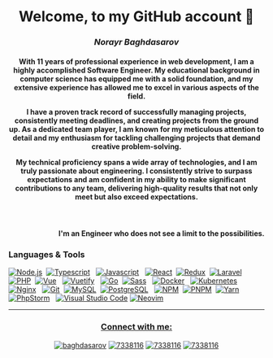 <!--
**Baghdasarov/baghdasarov** is a ✨ _special_ ✨ repository because its `README.md` (this file) appears on your GitHub profile.

Here are some ideas to get you started:

- 🔭 I’m currently working on ...
- 🌱 I’m currently learning ...
- 👯 I’m looking to collaborate on ...
- 🤔 I’m looking for help with ...
- 💬 Ask me about ...
- 📫 How to reach me: ...
- 😄 Pronouns: ...
- ⚡ Fun fact: ...
-->

<h1 align="center">
Welcome, to my GitHub account 🦄
</h1>
<h3 align="center">
<b><i>Norayr Baghdasarov</i></b>
</h3>

<h4 align="center">
With 11 years of professional experience in web development, I am a highly accomplished Software Engineer. My educational background in computer science has equipped me with a solid foundation, and my extensive experience has allowed me to excel in various aspects of the field.
    
I have a proven track record of successfully managing projects, consistently meeting deadlines, and creating projects from the ground up. As a dedicated team player, I am known for my meticulous attention to detail and my enthusiasm for tackling challenging projects that demand creative problem-solving.

My technical proficiency spans a wide array of technologies, and I am truly passionate about engineering. I consistently strive to surpass expectations and am confident in my ability to make significant contributions to any team, delivering high-quality results that not only meet but also exceed expectations.
</h4>
<br />
<h4 align="right">
    I'm an Engineer who does not see a limit to the possibilities.
</h4> 

[//]: # (![Top Languages Card]&#40;https://github-readme-stats.vercel.app/api/top-langs/?username=baghdasarov&theme=chartreuse-dark&layout=compact&#41;)
[//]: # (![Github stats]&#40;https://github-readme-stats.vercel.app/api?username=baghdasarov&theme=chartreuse-dark&show_icons=true&count_private=true&#41;)
[//]: # (![Github stats]&#40;https://github-readme-stats.vercel.app/api?username=baghdasarov&theme=vue&show_icons=true&count_private=true&#41;)
[//]: # (![Github stats]&#40;https://github-readme-stats.vercel.app/api?username=baghdasarov&theme=holi&show_icons=true&count_private=true&#41;)
[//]: # (chartreuse-dark,vue,prussian,blue-green,blue_navy,holi)

[//]: # (&nbsp;)
[//]: # (    <div align="center">)
[//]: # (      <a href="https://github.com/anuraghazra/github-readme-stats">)
[//]: # (      <img height=200 align="center" src="https://github-readme-stats.vercel.app/api?username=baghdasarov&theme=holi&show_icons=true&count_private=true" />)
[//]: # (      </a>)
[//]: # (    </div>)
[//]: # (&nbsp;)

### Languages & Tools

[![Node.js](https://img.shields.io/badge/-Node.js-js?logo=node.js&logoColor=white)](https://nodejs.org/en)&nbsp;
[![Typescript](https://img.shields.io/badge/-TypeScript-3178c6?style=flat-square&logo=typescript&logoColor=white)](https://www.typescriptlang.org/)
&nbsp;
[![Javascript](https://img.shields.io/badge/-JavaScript-edb200?style=flat-square&logo=javascript&logoColor=white)](https://www.javascript.com/)
&nbsp;
[![React](https://img.shields.io/badge/-React-01d8ff?logo=react&logoColor=ffffff)](https://reactjs.org/)&nbsp;
[![Redux](https://img.shields.io/badge/-Redux-7649bc?logo=redux&logoColor=ffffff)](https://redux.js.org/)&nbsp;
[![Laravel](https://img.shields.io/badge/-Laravel-E4392C?logo=laravel&logoColor=white)](https://laravel.com/)
[![PHP](https://img.shields.io/badge/-PHP-21232F?logo=php&logoColor=blue)](https://www.php.net/)&nbsp;
[![Vue](https://img.shields.io/badge/-Vue-384960?style=flat-square&logo=vue.js&logoColor=white)](https://vuejs.org/)
&nbsp;
[![Vuetify](https://img.shields.io/badge/-Vuetify-1696f5?style=flat-square&logo=vuetify&logoColor=white)](https://vuetifyjs.com/)
&nbsp;
[![Go](https://img.shields.io/badge/-Go-00ADD8?logo=go&logoColor=ffffff)](https://golang.org/)&nbsp;
[![Sass](https://img.shields.io/badge/-Sass-CC6699?style=flat-square&logo=sass&logoColor=white)](https://sass-lang.com/)
&nbsp;
[![Docker](https://img.shields.io/badge/-Docker-253139?style=flat-square&logo=Docker&logoColor=blue)](https://www.docker.com/)
&nbsp;
[![Kubernetes](https://img.shields.io/badge/-kubernetes-21232F?logo=kubernetes&logoColor=white&color=blue)](https://www.kubernetes.io/)
&nbsp;
[![Nginx](https://img.shields.io/badge/-Nginx-20201E?style=flat-square&logo=nginx&logoColor=green)](https://www.nginx.com/)
&nbsp;
[![Git](https://img.shields.io/badge/-Git-333333?style=flat-square&logo=git&logoColor=red)](https://git-scm.com/)&nbsp;
[![MySQL](https://img.shields.io/badge/-MySQL-21232F?logo=mysql&logoColor=blue)](https://www.mysql.com/)&nbsp;
[![PostgreSQL](https://img.shields.io/badge/-PostgreSQL-97AFC8?style=flat-square&logo=postgresql&logoColor=blue&color=white)](https://www.postgresql.org/)
&nbsp;
[![NPM](https://img.shields.io/badge/-NPM-logo?logo=npm&logoColor=white&color=red)](https://www.npmjs.com/)&nbsp;
[![PNPM](https://img.shields.io/badge/-PNPM-21232F?logo=pnpm&logoColor=blue)](https://www.pnpm.io/)&nbsp;
[![Yarn](https://img.shields.io/badge/-Yarn-21232F?logo=yarn&logoColor=blue)](https://www.yarn.net/)&nbsp;
[![PhpStorm](https://img.shields.io/badge/-PhpStorm-21232F?logo=phpstorm&logoColor=white&color=802bd0)](https://www.jetbrains.com/)
&nbsp;
[![Visual Studio Code](https://img.shields.io/badge/-Visual%20Studio%20Code-007ACC?logo=visual%20studio%20code&logoColor=ffffff)](https://code.visualstudio.com/)
[![Neovim](https://img.shields.io/badge/-Nvim-333333?style=flat-square&logo=vim&logoColor=green)](https://neovim.io/)
<!-- [![Python](https://img.shields.io/badge/-Python-21232F?logo=python&logoColor=white)](https://www.python.org/)&nbsp;
[![C#.NET](https://img.shields.io/badge/-.NET-log?logo=.NET&logoColor=white&color=802bd0)](https://dotnet.microsoft.com/en-us/apps/aspnet)&nbsp; -->
<hr>

<a href="" target="_blank" rel="noreferrer"/>

[//]: # (<p align="left" style="background: rgb&#40;201,223,247&#41;; )

[//]: # (padding: 10px 20px;)

[//]: # (border-radius: 10px">)

[//]: # (  <a href="https://aws.amazon.com/amplify/" target="_blank" rel="noreferrer">)

[//]: # (    <img)

[//]: # (      src="https://docs.amplify.aws/assets/logo-dark.svg")

[//]: # (      alt="amplify")

[//]: # (      width="40")

[//]: # (      height="40" style="margin:10px 10px 10px 0")

[//]: # (        style="margin:10px 10px 10px 0")

[//]: # (    />)

[//]: # (  </a>)

[//]: # (  <a href="https://aws.amazon.com" target="_blank" rel="noreferrer">)

[//]: # (    <img)

[//]: # (      src="https://raw.githubusercontent.com/devicons/devicon/master/icons/amazonwebservices/amazonwebservices-original-wordmark.svg")

[//]: # (      alt="aws")

[//]: # (      width="40")

[//]: # (      height="40" style="margin:10px 10px 10px 0")

[//]: # (    />)

[//]: # (  </a>)

[//]: # (  <a href="https://azure.microsoft.com/en-in/" target="_blank" rel="noreferrer">)

[//]: # (    <img)

[//]: # (      src="https://www.vectorlogo.zone/logos/microsoft_azure/microsoft_azure-icon.svg")

[//]: # (      alt="azure")

[//]: # (      width="40")

[//]: # (      height="40" style="margin:10px 10px 10px 0")

[//]: # (    />)

[//]: # (  </a>)

[//]: # (  <a href="https://babeljs.io/" target="_blank" rel="noreferrer">)

[//]: # (    <img)

[//]: # (      src="https://www.vectorlogo.zone/logos/babeljs/babeljs-icon.svg")

[//]: # (      alt="babel")

[//]: # (      width="40")

[//]: # (      height="40" style="margin:10px 10px 10px 0")

[//]: # (    />)

[//]: # (  </a>)

[//]: # (  <a href="https://getbootstrap.com" target="_blank" rel="noreferrer">)

[//]: # (    <img)

[//]: # (      src="https://raw.githubusercontent.com/devicons/devicon/master/icons/bootstrap/bootstrap-plain-wordmark.svg")

[//]: # (      alt="bootstrap")

[//]: # (      width="40")

[//]: # (      height="40" style="margin:10px 10px 10px 0")

[//]: # (    />)

[//]: # (  </a>)

[//]: # (  <a href="https://canvasjs.com" target="_blank" rel="noreferrer">)

[//]: # (    <img)

[//]: # (      src="https://raw.githubusercontent.com/Hardik0307/Hardik0307/master/assets/canvasjs-charts.svg")

[//]: # (      alt="canvasjs")

[//]: # (      width="40")

[//]: # (      height="40" style="margin:10px 10px 10px 0")

[//]: # (    />)

[//]: # (  </a>)

[//]: # (  <a href="https://www.chartjs.org" target="_blank" rel="noreferrer">)

[//]: # (    <img)

[//]: # (      src="https://www.chartjs.org/media/logo-title.svg")

[//]: # (      alt="chartjs")

[//]: # (      width="40")

[//]: # (      height="40" style="margin:10px 10px 10px 0")

[//]: # (    />)

[//]: # (  </a>)

[//]: # (  <a href="https://circleci.com" target="_blank" rel="noreferrer">)

[//]: # (    <img)

[//]: # (      src="https://www.vectorlogo.zone/logos/circleci/circleci-icon.svg")

[//]: # (      alt="circleci")

[//]: # (      width="40")

[//]: # (      height="40" style="margin:10px 10px 10px 0")

[//]: # (    />)

[//]: # (  </a>)

[//]: # (  <a href="https://www.w3schools.com/cs/" target="_blank" rel="noreferrer">)

[//]: # (    <img)

[//]: # (      src="https://raw.githubusercontent.com/devicons/devicon/master/icons/csharp/csharp-original.svg")

[//]: # (      alt="csharp")

[//]: # (      width="40")

[//]: # (      height="40" style="margin:10px 10px 10px 0")

[//]: # (    />)

[//]: # (  </a>)

[//]: # (  <a href="https://www.w3schools.com/css/" target="_blank" rel="noreferrer">)

[//]: # (    <img)

[//]: # (      src="https://raw.githubusercontent.com/devicons/devicon/master/icons/css3/css3-original-wordmark.svg")

[//]: # (      alt="css3")

[//]: # (      width="40")

[//]: # (      height="40" style="margin:10px 10px 10px 0")

[//]: # (    />)

[//]: # (  </a>)

[//]: # (  <a href="https://www.cypress.io" target="_blank" rel="noreferrer">)

[//]: # (    <img)

[//]: # (      src="https://raw.githubusercontent.com/simple-icons/simple-icons/6e46ec1fc23b60c8fd0d2f2ff46db82e16dbd75f/icons/cypress.svg")

[//]: # (      alt="cypress")

[//]: # (      width="40")

[//]: # (      height="40" style="margin:10px 10px 10px 0")

[//]: # (    />)

[//]: # (  </a>)

[//]: # (  <a href="https://d3js.org/" target="_blank" rel="noreferrer">)

[//]: # (    <img)

[//]: # (      src="https://raw.githubusercontent.com/devicons/devicon/master/icons/d3js/d3js-original.svg")

[//]: # (      alt="d3js")

[//]: # (      width="40")

[//]: # (      height="40" style="margin:10px 10px 10px 0")

[//]: # (    />)

[//]: # (  </a>)

[//]: # (  <a href="https://www.djangoproject.com/" target="_blank" rel="noreferrer">)

[//]: # (    <img)

[//]: # (      src="https://cdn.worldvectorlogo.com/logos/django.svg")

[//]: # (      alt="django")

[//]: # (      width="40")

[//]: # (      height="40" style="margin:10px 10px 10px 0")

[//]: # (    />)

[//]: # (  </a>)

[//]: # (  <a href="https://www.docker.com/" target="_blank" rel="noreferrer">)

[//]: # (    <img)

[//]: # (      src="https://raw.githubusercontent.com/devicons/devicon/master/icons/docker/docker-original-wordmark.svg")

[//]: # (      alt="docker")

[//]: # (      width="40")

[//]: # (      height="40" style="margin:10px 10px 10px 0")

[//]: # (    />)

[//]: # (  </a>)

[//]: # (  <a href="https://dotnet.microsoft.com/" target="_blank" rel="noreferrer">)

[//]: # (    <img)

[//]: # (      src="https://raw.githubusercontent.com/devicons/devicon/master/icons/dot-net/dot-net-original-wordmark.svg")

[//]: # (      alt="dotnet")

[//]: # (      width="40")

[//]: # (      height="40" style="margin:10px 10px 10px 0")

[//]: # (    />)

[//]: # (  </a>)

[//]: # (  <a href="https://www.elastic.co" target="_blank" rel="noreferrer">)

[//]: # (    <img)

[//]: # (      src="https://www.vectorlogo.zone/logos/elastic/elastic-icon.svg")

[//]: # (      alt="elasticsearch")

[//]: # (      width="40")

[//]: # (      height="40" style="margin:10px 10px 10px 0")

[//]: # (    />)

[//]: # (  </a>)

[//]: # (  <a href="https://expressjs.com" target="_blank" rel="noreferrer">)

[//]: # (    <img)

[//]: # (      src="https://raw.githubusercontent.com/devicons/devicon/master/icons/express/express-original-wordmark.svg")

[//]: # (      alt="express")

[//]: # (      width="40")

[//]: # (      height="40" style="margin:10px 10px 10px 0")

[//]: # (    />)

[//]: # (  </a>)

[//]: # (  <a href="https://www.figma.com/" target="_blank" rel="noreferrer">)

[//]: # (    <img)

[//]: # (      src="https://www.vectorlogo.zone/logos/figma/figma-icon.svg")

[//]: # (      alt="figma")

[//]: # (      width="40")

[//]: # (      height="40" style="margin:10px 10px 10px 0")

[//]: # (    />)

[//]: # (  </a>)

[//]: # (  <a href="https://firebase.google.com/" target="_blank" rel="noreferrer">)

[//]: # (    <img)

[//]: # (      src="https://www.vectorlogo.zone/logos/firebase/firebase-icon.svg")

[//]: # (      alt="firebase")

[//]: # (      width="40")

[//]: # (      height="40" style="margin:10px 10px 10px 0")

[//]: # (    />)

[//]: # (  </a> )

[//]: # (  <a href="https://git-scm.com/" target="_blank" rel="noreferrer">)

[//]: # (    <img)

[//]: # (      src="https://www.vectorlogo.zone/logos/git-scm/git-scm-icon.svg")

[//]: # (      alt="git")

[//]: # (      width="40")

[//]: # (      height="40" style="margin:10px 10px 10px 0")

[//]: # (    />)

[//]: # (  </a>)

[//]: # (    <a href="https://git-scm.com/" target="_blank" rel="noreferrer">)

[//]: # (    <img)

[//]: # (      src="https://cdn.jsdelivr.net/gh/devicons/devicon@latest/icons/laravel/laravel-original-wordmark.svg")

[//]: # (      alt="git")

[//]: # (      width="40")

[//]: # (      height="40" style="margin:10px 10px 10px 0")

[//]: # (    />)

[//]: # (  </a>)

[//]: # (  <a href="https://golang.org" target="_blank" rel="noreferrer">)

[//]: # (    <img)

[//]: # (      src="https://raw.githubusercontent.com/devicons/devicon/master/icons/go/go-original.svg")

[//]: # (      alt="go")

[//]: # (      width="40")

[//]: # (      height="40" style="margin:10px 10px 10px 0")

[//]: # (    />)

[//]: # (  </a>)

[//]: # (  <a href="https://graphql.org" target="_blank" rel="noreferrer">)

[//]: # (    <img)

[//]: # (      src="https://www.vectorlogo.zone/logos/graphql/graphql-icon.svg")

[//]: # (      alt="graphql")

[//]: # (      width="40")

[//]: # (      height="40" style="margin:10px 10px 10px 0")

[//]: # (    />)

[//]: # (  </a>)

[//]: # (  <a href="https://gulpjs.com" target="_blank" rel="noreferrer">)

[//]: # (    <img)

[//]: # (      src="https://raw.githubusercontent.com/devicons/devicon/master/icons/gulp/gulp-plain.svg")

[//]: # (      alt="gulp")

[//]: # (      width="40")

[//]: # (      height="40" style="margin:10px 10px 10px 0")

[//]: # (    />)

[//]: # (  </a>)

[//]: # (  <a href="https://heroku.com" target="_blank" rel="noreferrer">)

[//]: # (    <img)

[//]: # (      src="https://www.vectorlogo.zone/logos/heroku/heroku-icon.svg")

[//]: # (      alt="heroku")

[//]: # (      width="40")

[//]: # (      height="40" style="margin:10px 10px 10px 0")

[//]: # (    />)

[//]: # (  </a>)

[//]: # (  <a href="https://www.w3.org/html/" target="_blank" rel="noreferrer">)

[//]: # (    <img)

[//]: # (      src="https://raw.githubusercontent.com/devicons/devicon/master/icons/html5/html5-original-wordmark.svg")

[//]: # (      alt="html5")

[//]: # (      width="40")

[//]: # (      height="40" style="margin:10px 10px 10px 0")

[//]: # (    />)

[//]: # (  </a>)

[//]: # (  <a href="https://www.invisionapp.com/" target="_blank" rel="noreferrer">)

[//]: # (    <img)

[//]: # (      src="https://www.vectorlogo.zone/logos/invisionapp/invisionapp-icon.svg")

[//]: # (      alt="invision")

[//]: # (      width="40")

[//]: # (      height="40" style="margin:10px 10px 10px 0")

[//]: # (    />)

[//]: # (  </a>)

[//]: # (  <a href="https://ionicframework.com" target="_blank" rel="noreferrer">)

[//]: # (    <img)

[//]: # (      src="https://upload.wikimedia.org/wikipedia/commons/d/d1/Ionic_Logo.svg")

[//]: # (      alt="ionic")

[//]: # (      width="40")

[//]: # (      height="40" style="margin:10px 10px 10px 0")

[//]: # (    />)

[//]: # (  </a>)

[//]: # (  <a href="https://www.java.com" target="_blank" rel="noreferrer">)

[//]: # (    <img)

[//]: # (      src="https://raw.githubusercontent.com/devicons/devicon/master/icons/java/java-original.svg")

[//]: # (      alt="java")

[//]: # (      width="40")

[//]: # (      height="40" style="margin:10px 10px 10px 0")

[//]: # (    />)

[//]: # (  </a>)

[//]: # (  <a)

[//]: # (    href="https://developer.mozilla.org/en-US/docs/Web/JavaScript")

[//]: # (    target="_blank")

[//]: # (    rel="noreferrer")

[//]: # (  >)

[//]: # (    <img)

[//]: # (      src="https://raw.githubusercontent.com/devicons/devicon/master/icons/javascript/javascript-original.svg")

[//]: # (      alt="javascript")

[//]: # (      width="40")

[//]: # (      height="40" style="margin:10px 10px 10px 0")

[//]: # (    />)

[//]: # (  </a>)

[//]: # (  <a href="https://www.jenkins.io" target="_blank" rel="noreferrer">)

[//]: # (    <img)

[//]: # (      src="https://www.vectorlogo.zone/logos/jenkins/jenkins-icon.svg")

[//]: # (      alt="jenkins")

[//]: # (      width="40")

[//]: # (      height="40" style="margin:10px 10px 10px 0")

[//]: # (    />)

[//]: # (  </a>)

[//]: # (  <a href="https://jestjs.io" target="_blank" rel="noreferrer">)

[//]: # (    <img)

[//]: # (      src="https://www.vectorlogo.zone/logos/jestjsio/jestjsio-icon.svg")

[//]: # (      alt="jest")

[//]: # (      width="40")

[//]: # (      height="40" style="margin:10px 10px 10px 0")

[//]: # (    />)

[//]: # (  </a>)

[//]: # (  <a href="https://kafka.apache.org/" target="_blank" rel="noreferrer">)

[//]: # (    <img)

[//]: # (      src="https://www.vectorlogo.zone/logos/apache_kafka/apache_kafka-icon.svg")

[//]: # (      alt="kafka")

[//]: # (      width="40")

[//]: # (      height="40" style="margin:10px 10px 10px 0")

[//]: # (    />)

[//]: # (  </a>)

[//]: # (  <a href="https://kubernetes.io" target="_blank" rel="noreferrer">)

[//]: # (    <img)

[//]: # (      src="https://www.vectorlogo.zone/logos/kubernetes/kubernetes-icon.svg")

[//]: # (      alt="kubernetes")

[//]: # (      width="40")

[//]: # (      height="40" style="margin:10px 10px 10px 0")

[//]: # (    />)

[//]: # (  </a>)

[//]: # (  <a href="https://laravel.com/" target="_blank" rel="noreferrer">)

[//]: # (    <img)

[//]: # (      src="https://raw.githubusercontent.com/devicons/devicon/master/icons/laravel/laravel-plain-wordmark.svg")

[//]: # (      alt="laravel")

[//]: # (      width="40")

[//]: # (      height="40" style="margin:10px 10px 10px 0")

[//]: # (    />)

[//]: # (  </a>)

[//]: # (  <a href="https://www.linux.org/" target="_blank" rel="noreferrer">)

[//]: # (    <img)

[//]: # (      src="https://raw.githubusercontent.com/devicons/devicon/master/icons/linux/linux-original.svg")

[//]: # (      alt="linux")

[//]: # (      width="40")

[//]: # (      height="40" style="margin:10px 10px 10px 0")

[//]: # (    />)

[//]: # (  </a>)

[//]: # (  <a href="https://mariadb.org/" target="_blank" rel="noreferrer">)

[//]: # (    <img)

[//]: # (      src="https://www.vectorlogo.zone/logos/mariadb/mariadb-icon.svg")

[//]: # (      alt="mariadb")

[//]: # (      width="40")

[//]: # (      height="40" style="margin:10px 10px 10px 0")

[//]: # (    />)

[//]: # (  </a>)

[//]: # (  <a href="https://www.mongodb.com/" target="_blank" rel="noreferrer">)

[//]: # (    <img)

[//]: # (      src="https://raw.githubusercontent.com/devicons/devicon/master/icons/mongodb/mongodb-original-wordmark.svg")

[//]: # (      alt="mongodb")

[//]: # (      width="40")

[//]: # (      height="40" style="margin:10px 10px 10px 0")

[//]: # (    />)

[//]: # (  </a>)

[//]: # (  <a href="https://www.mysql.com/" target="_blank" rel="noreferrer">)

[//]: # (    <img)

[//]: # (      src="https://raw.githubusercontent.com/devicons/devicon/master/icons/mysql/mysql-original-wordmark.svg")

[//]: # (      alt="mysql")

[//]: # (      width="40")

[//]: # (      height="40" style="margin:10px 10px 10px 0")

[//]: # (    />)

[//]: # (  </a>)

[//]: # (  <a href="https://nestjs.com/" target="_blank" rel="noreferrer">)

[//]: # (    <img)

[//]: # (      src="https://cdn.jsdelivr.net/gh/devicons/devicon@latest/icons/nestjs/nestjs-original.svg")

[//]: # (      alt="nestjs")

[//]: # (      width="40")

[//]: # (      height="40" style="margin:10px 10px 10px 0")

[//]: # (    />)

[//]: # (  </a>)

[//]: # (  <a href="https://nextjs.org/" target="_blank" rel="noreferrer">)

[//]: # (    <img)

[//]: # (      src="https://cdn.worldvectorlogo.com/logos/nextjs-2.svg")

[//]: # (      alt="nextjs")

[//]: # (      width="40")

[//]: # (      height="40" style="margin:10px 10px 10px 0")

[//]: # (    />)

[//]: # (  </a>)

[//]: # (  <a href="https://www.nginx.com" target="_blank" rel="noreferrer">)

[//]: # (    <img)

[//]: # (      src="https://raw.githubusercontent.com/devicons/devicon/master/icons/nginx/nginx-original.svg")

[//]: # (      alt="nginx")

[//]: # (      width="40")

[//]: # (      height="40" style="margin:10px 10px 10px 0")

[//]: # (    />)

[//]: # (  </a>)

[//]: # (  <a href="https://nodejs.org" target="_blank" rel="noreferrer">)

[//]: # (    <img)

[//]: # (      src="https://raw.githubusercontent.com/devicons/devicon/master/icons/nodejs/nodejs-original-wordmark.svg")

[//]: # (      alt="nodejs")

[//]: # (      width="40")

[//]: # (      height="40" style="margin:10px 10px 10px 0")

[//]: # (    />)

[//]: # (  </a>)

[//]: # (  <a href="https://nuxtjs.org/" target="_blank" rel="noreferrer">)

[//]: # (    <img)

[//]: # (      src="https://www.vectorlogo.zone/logos/nuxtjs/nuxtjs-icon.svg")

[//]: # (      alt="nuxtjs")

[//]: # (      width="40")

[//]: # (      height="40" style="margin:10px 10px 10px 0")

[//]: # (    />)

[//]: # (  </a>)

[//]: # (  <a href="https://pandas.pydata.org/" target="_blank" rel="noreferrer">)

[//]: # (    <img)

[//]: # (      src="https://raw.githubusercontent.com/devicons/devicon/2ae2a900d2f041da66e950e4d48052658d850630/icons/pandas/pandas-original.svg")

[//]: # (      alt="pandas")

[//]: # (      width="40")

[//]: # (      height="40" style="margin:10px 10px 10px 0")

[//]: # (    />)

[//]: # (  </a>)

[//]: # (  <a href="https://www.php.net" target="_blank" rel="noreferrer">)

[//]: # (    <img)

[//]: # (      src="https://raw.githubusercontent.com/devicons/devicon/master/icons/php/php-original.svg")

[//]: # (      alt="php")

[//]: # (      width="40")

[//]: # (      height="40" style="margin:10px 10px 10px 0")

[//]: # (    />)

[//]: # (  </a>)

[//]: # (  <a href="https://www.postgresql.org" target="_blank" rel="noreferrer">)

[//]: # (    <img)

[//]: # (      src="https://raw.githubusercontent.com/devicons/devicon/master/icons/postgresql/postgresql-original-wordmark.svg")

[//]: # (      alt="postgresql")

[//]: # (      width="40")

[//]: # (      height="40" style="margin:10px 10px 10px 0")

[//]: # (    />)

[//]: # (  </a>)

[//]: # (  <a href="https://postman.com" target="_blank" rel="noreferrer">)

[//]: # (    <img)

[//]: # (      src="https://www.vectorlogo.zone/logos/getpostman/getpostman-icon.svg")

[//]: # (      alt="postman")

[//]: # (      width="40")

[//]: # (      height="40" style="margin:10px 10px 10px 0")

[//]: # (    />)

[//]: # (  </a>)

[//]: # (  <a href="https://www.python.org" target="_blank" rel="noreferrer">)

[//]: # (    <img)

[//]: # (      src="https://raw.githubusercontent.com/devicons/devicon/master/icons/python/python-original.svg")

[//]: # (      alt="python")

[//]: # (      width="40")

[//]: # (      height="40" style="margin:10px 10px 10px 0")

[//]: # (    />)

[//]: # (  </a>)

[//]: # (  <a href="https://quasar.dev/" target="_blank" rel="noreferrer">)

[//]: # (    <img)

[//]: # (      src="https://cdn.quasar.dev/logo/svg/quasar-logo.svg")

[//]: # (      alt="quasar")

[//]: # (      width="40")

[//]: # (      height="40" style="margin:10px 10px 10px 0")

[//]: # (    />)

[//]: # (  </a>)

[//]: # (  <a href="https://reactjs.org/" target="_blank" rel="noreferrer">)

[//]: # (    <img)

[//]: # (      src="https://cdn.jsdelivr.net/gh/devicons/devicon@latest/icons/react/react-original-wordmark.svg")

[//]: # (      alt="react")

[//]: # (      width="40")

[//]: # (      height="40" style="margin:10px 10px 10px 0")

[//]: # (    />)

[//]: # (  </a>)

[//]: # (  <a href="https://redis.io" target="_blank" rel="noreferrer">)

[//]: # (    <img)

[//]: # (      src="https://raw.githubusercontent.com/devicons/devicon/master/icons/redis/redis-original-wordmark.svg")

[//]: # (      alt="redis")

[//]: # (      width="40")

[//]: # (      height="40" style="margin:10px 10px 10px 0")

[//]: # (    />)

[//]: # (  </a>)

[//]: # (  <a href="https://redux.js.org" target="_blank" rel="noreferrer">)

[//]: # (    <img)

[//]: # (      src="https://raw.githubusercontent.com/devicons/devicon/master/icons/redux/redux-original.svg")

[//]: # (      alt="redux")

[//]: # (      width="40")

[//]: # (      height="40" style="margin:10px 10px 10px 0")

[//]: # (    />)

[//]: # (  </a>)

[//]: # (  <a href="https://sass-lang.com" target="_blank" rel="noreferrer">)

[//]: # (    <img)

[//]: # (      src="https://raw.githubusercontent.com/devicons/devicon/master/icons/sass/sass-original.svg")

[//]: # (      alt="sass")

[//]: # (      width="40")

[//]: # (      height="40" style="margin:10px 10px 10px 0")

[//]: # (    />)

[//]: # (  </a>)

[//]: # (  <a href="https://symfony.com" target="_blank" rel="noreferrer">)

[//]: # (    <img)

[//]: # (      src="https://symfony.com/logos/symfony_black_03.svg")

[//]: # (      alt="symfony")

[//]: # (      width="40")

[//]: # (      height="40" style="margin:10px 10px 10px 0")

[//]: # (    />)

[//]: # (  </a>)

[//]: # (  <a href="https://tailwindcss.com/" target="_blank" rel="noreferrer">)

[//]: # (    <img)

[//]: # (      src="https://www.vectorlogo.zone/logos/tailwindcss/tailwindcss-icon.svg")

[//]: # (      alt="tailwind")

[//]: # (      width="40")

[//]: # (      height="40" style="margin:10px 10px 10px 0")

[//]: # (    />)

[//]: # (  </a>)

[//]: # (  <a href="https://www.typescriptlang.org/" target="_blank" rel="noreferrer">)

[//]: # (    <img)

[//]: # (      src="https://raw.githubusercontent.com/devicons/devicon/master/icons/typescript/typescript-original.svg")

[//]: # (      alt="typescript")

[//]: # (      width="40")

[//]: # (      height="40" style="margin:10px 10px 10px 0")

[//]: # (    />)

[//]: # (  </a>)

[//]: # (  <a href="https://www.vagrantup.com/" target="_blank" rel="noreferrer">)

[//]: # (    <img)

[//]: # (      src="https://www.vectorlogo.zone/logos/vagrantup/vagrantup-icon.svg")

[//]: # (      alt="vagrant")

[//]: # (      width="40")

[//]: # (      height="40" style="margin:10px 10px 10px 0")

[//]: # (    />)

[//]: # (  </a>)

[//]: # (  <a href="https://vuejs.org/" target="_blank" rel="noreferrer">)

[//]: # (    <img)

[//]: # (      src="https://raw.githubusercontent.com/devicons/devicon/master/icons/vuejs/vuejs-original-wordmark.svg")

[//]: # (      alt="vuejs")

[//]: # (      width="40")

[//]: # (      height="40" style="margin:10px 10px 10px 0")

[//]: # (    />)

[//]: # (  </a>)

[//]: # (  <a href="https://vuetifyjs.com/en/" target="_blank" rel="noreferrer">)

[//]: # (    <img)

[//]: # (      src="https://bestofjs.org/logos/vuetify.svg")

[//]: # (      alt="vuetify")

[//]: # (      width="40")

[//]: # (      height="40" style="margin:10px 10px 10px 0")

[//]: # (    />)

[//]: # (  </a>)

[//]: # (  <a href="https://webpack.js.org" target="_blank" rel="noreferrer">)

[//]: # (    <img)

[//]: # (      src="https://raw.githubusercontent.com/devicons/devicon/d00d0969292a6569d45b06d3f350f463a0107b0d/icons/webpack/webpack-original-wordmark.svg")

[//]: # (      alt="webpack")

[//]: # (      width="40")

[//]: # (      height="40" style="margin:10px 10px 10px 0")

[//]: # (    />)

[//]: # (  </a>)

[//]: # (</p>)

[//]: # (<p align="center">)
[//]: # (<a href="https://github.com/ryo-ma/github-profile-trophy">)
[//]: # (<img src="https://github-profile-trophy.vercel.app/?username=baghdasarov" alt="baghdasarov" /></a>)
[//]: # (</p>)

<h3 align="center">Connect with me:</h3>
<p align="center">
<a href="https://linkedin.com/in/baghdasarov" target="blank"><img align="center" src="https://raw.githubusercontent.com/rahuldkjain/github-profile-readme-generator/master/src/images/icons/Social/linked-in-alt.svg" alt="baghdasarov" height="30" width="40" /></a>
<a href="https://stackoverflow.com/users/7338116" target="blank"><img align="center" src="https://raw.githubusercontent.com/rahuldkjain/github-profile-readme-generator/master/src/images/icons/Social/stack-overflow.svg" alt="7338116" height="30" width="40" /></a>
<a href="https://www.instagram.com/baghdasarov_norayr/" target="blank"><img align="center" src="https://raw.githubusercontent.com/rahuldkjain/github-profile-readme-generator/master/src/images/icons/Social/instagram.svg" alt="7338116" height="30" width="40" /></a>
<a href="https://www.upwork.com/freelancers/baghdasarov" target="blank"><img align="center" src="https://cdn.worldvectorlogo.com/logos/upwork-roundedsquare-1.svg" alt="7338116" height="30" width="40" /></a>
</p>
